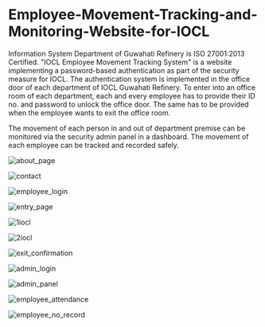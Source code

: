 # Employee-Movement-Tracking-and-Monitoring-Website-for-IOCL
Information System Department of Guwahati Refinery is ISO 27001:2013 Certified. "IOCL Employee Movement Tracking System" is a website implementing a password-based authentication as part of the security measure for IOCL. The authentication system is implemented in the office door of each department of IOCL Guwahati Refinery. To enter into an office room of each department, each and every employee has to provide their ID no. and password to unlock the office door. The same has to be provided when the employee wants to exit the office room. 

The movement of each person in and out of department premise can be monitored via the security admin panel in a dashboard. The movement of each employee can be tracked and recorded safely.

![about_page](https://user-images.githubusercontent.com/77850791/133883015-65fb52b4-3a42-4408-9f71-434dee71e7dd.png)

![contact](https://user-images.githubusercontent.com/77850791/131459926-a07424e9-bc7c-47ed-a528-321d488f6f35.png)

![employee_login](https://user-images.githubusercontent.com/77850791/131459959-6b4f6ef4-41b4-498d-a427-a07e372033b3.png)

![entry_page](https://user-images.githubusercontent.com/77850791/131459976-b68b58b2-fcaa-4f23-86e2-7e92cfa75608.png)


![1iocl](https://user-images.githubusercontent.com/86364520/188308343-deab43fd-e641-44d9-a13b-009b631af875.jpg)

![2iocl](https://user-images.githubusercontent.com/86364520/188308432-0d3c9016-2ac6-4372-bdd4-5164c8fa8dfa.jpg)

![exit_confirmation](https://user-images.githubusercontent.com/77850791/131459981-71eb9bee-98bb-493b-b5a9-04f5bcc06dfe.png)

![admin_login](https://user-images.githubusercontent.com/77850791/131459916-a73fe56b-04b7-414a-9977-b71dba8df039.png)

![admin_panel](https://user-images.githubusercontent.com/77850791/131459923-3b56fe77-244b-4f92-a951-9309de635c8f.png)

![employee_attendance](https://user-images.githubusercontent.com/77850791/131459955-67cf9388-517b-4419-8abf-582908cd3886.png)

![employee_no_record](https://user-images.githubusercontent.com/77850791/131459965-569f9ca9-2025-4afe-a0a5-a7a8ded7d436.png)
